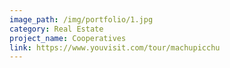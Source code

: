 ```yaml
---
image_path: /img/portfolio/1.jpg
category: Real Estate
project_name: Cooperatives
link: https://www.youvisit.com/tour/machupicchu
---
```


